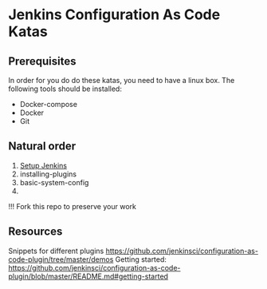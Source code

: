 # Jenkins Configuration As Code Katas

## Prerequisites

In order for you do do these katas, you need to have a linux box.
The following tools should be installed:

* Docker-compose
* Docker
* Git

## Natural order

1. [Setup Jenkins](setup-jenkins/README.md)
1. installing-plugins
1. basic-system-config
1. 

!!! Fork this repo to preserve your work

## Resources

Snippets for different plugins https://github.com/jenkinsci/configuration-as-code-plugin/tree/master/demos
Getting started: https://github.com/jenkinsci/configuration-as-code-plugin/blob/master/README.md#getting-started
